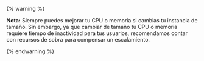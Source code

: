 {% warning %}

**Nota:** Siempre puedes mejorar tu CPU o memoria si cambias tu instancia de tamaño. Sin embargo, ya que cambiar de tamaño tu CPU o memoria requiere tiempo de inactividad para tus usuarios, recomendamos contar con recursos de sobra para compensar un escalamiento.

{% endwarning %}
